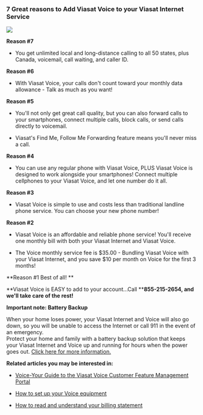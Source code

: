 ### **7 Great reasons to Add Viasat Voice to your Viasat Internet Service**

![](https://help.viasat.com/servlet/rtaImage?eid=ka03k000001125e&feoid=00N3k00000IOlrz&refid=0EM3k000001MMJg)

  
**Reason \#7**

* You get unlimited local and long-distance calling to all 50 states, plus Canada, voicemail, call waiting, and caller ID.

**Reason \#6**

* With Viasat Voice, your calls don't count toward your monthly data allowance - Talk as much as you want!

**Reason \#5**

* You'll not only get great call quality, but you can also forward calls to your smartphones, connect multiple calls, block calls, or send calls directly to voicemail.

* Viasat's Find Me, Follow Me Forwarding feature means you'll never miss a call.

**Reason \#4**

* You can use any regular phone with Viasat Voice, PLUS Viasat Voice is designed to work alongside your smartphones! Connect multiple cellphones to your Viasat Voice, and let one number do it all.

**Reason \#3**

* Viasat Voice is simple to use and costs less than traditional landline phone service. You can choose your new phone number!

**Reason \#2**

* Viasat Voice is an affordable and reliable phone service! You'll receive one monthly bill with both your Viasat Internet and Viasat Voice. 

* The Voice monthly service fee is $35.00 - Bundling Viasat Voice with your Viasat Internet, and you save $10 per month on Voice for the first 3 months!

**Reason \#1 Best of all! **

**Viasat Voice is EASY to add to your account...Call ****855-215-2654, and we'll take care of the rest!**  
  

**Important note: Battery Backup**

When your home loses power, your Viasat Internet and Voice will also go down, so you will be unable to access the Internet or call 911 in the event of an emergency.   
Protect your home and family with a battery backup solution that keeps your Viasat Internet and Voice up and running for hours when the power goes out. [Click here for more information.](https://www.viasat.com/home-internet/battery-backup/)

  
  
**Related articles you may be interested in:**

* [Voice-Your Guide to the Viasat Voice Customer Feature Management Portal](https://help.viasat.com/s/article/Voice-Your-Guide-to-the-Viasat-Voice-Customer-Feature-Management-Portal) 

* [How to set up your Voice equipment](https://help.viasat.com/s/article/How-to-set-up-your-Voice-equipment) 

* [How to read and understand your billing statement](https://help.viasat.com/s/article/How-to-understand-your-bill)